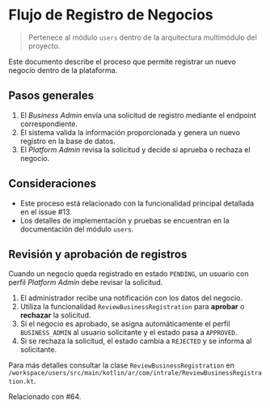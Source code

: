 # Flujo de Registro de Negocios
> Pertenece al módulo `users` dentro de la arquitectura multimódulo del proyecto.

Este documento describe el proceso que permite registrar un nuevo negocio dentro de la plataforma.

## Pasos generales

1. El *Business Admin* envía una solicitud de registro mediante el endpoint correspondiente.
2. El sistema valida la información proporcionada y genera un nuevo registro en la base de datos.
3. El *Platform Admin* revisa la solicitud y decide si aprueba o rechaza el negocio.

## Consideraciones

- Este proceso está relacionado con la funcionalidad principal detallada en el issue #13.
- Los detalles de implementación y pruebas se encuentran en la documentación del módulo `users`.


## Revisión y aprobación de registros

Cuando un negocio queda registrado en estado `PENDING`, un usuario con perfil *Platform Admin* debe revisar la solicitud.

1. El administrador recibe una notificación con los datos del negocio.
2. Utiliza la funcionalidad `ReviewBusinessRegistration` para **aprobar** o **rechazar** la solicitud.
3. Si el negocio es aprobado, se asigna automáticamente el perfil `BUSINESS_ADMIN` al usuario solicitante y el estado pasa a `APPROVED`.
4. Si se rechaza la solicitud, el estado cambia a `REJECTED` y se informa al solicitante.

Para más detalles consultar la clase `ReviewBusinessRegistration` en `/workspace/users/src/main/kotlin/ar/com/intrale/ReviewBusinessRegistration.kt`.

Relacionado con #64.
